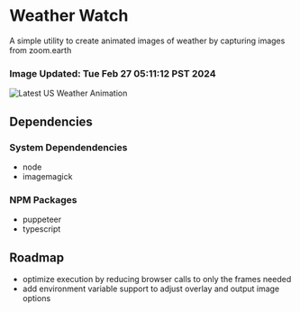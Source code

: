 # Weather Watch

A simple utility to create animated images of weather by capturing images from zoom.earth

### Image Updated: Tue Feb 27 05:11:12 PST 2024

![Latest US Weather Animation](animations/2024-02-27.webp)

## Dependencies
### System Dependendencies
* node
* imagemagick
### NPM Packages
* puppeteer
* typescript

## Roadmap
* optimize execution by reducing browser calls to only the frames needed
* add environment variable support to adjust overlay and output image options
